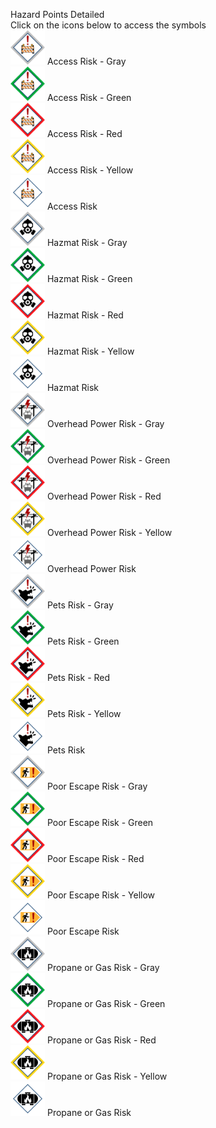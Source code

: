 Hazard Points Detailed<br>Click on the icons below to access the symbols<br><a href='Mitigation_Parcel-AccessRisk-gray-halo_256x256.svg'><img src='https://raw.githubusercontent.com/afackler/Wildfire-Symbology/main/Hazards/Mitigation_Parcel-AccessRisk-gray-halo_256x256.svg' width='55'></a> Access Risk - Gray<br><a href='Mitigation_Parcel-AccessRisk-green-halo_256x256.svg'><img src='https://raw.githubusercontent.com/afackler/Wildfire-Symbology/main/Hazards/Mitigation_Parcel-AccessRisk-green-halo_256x256.svg' width='55'></a> Access Risk - Green<br><a href='Mitigation_Parcel-AccessRisk-red-halo_256x256.svg'><img src='https://raw.githubusercontent.com/afackler/Wildfire-Symbology/main/Hazards/Mitigation_Parcel-AccessRisk-red-halo_256x256.svg' width='55'></a> Access Risk - Red<br><a href='Mitigation_Parcel-AccessRisk-yellow-halo_256x256.svg'><img src='https://raw.githubusercontent.com/afackler/Wildfire-Symbology/main/Hazards/Mitigation_Parcel-AccessRisk-yellow-halo_256x256.svg' width='55'></a> Access Risk - Yellow<br><a href='Mitigation_Parcel-AccessRisk_256x256.svg'><img src='https://raw.githubusercontent.com/afackler/Wildfire-Symbology/main/Hazards/Mitigation_Parcel-AccessRisk_256x256.svg' width='55'></a> Access Risk<br><a href='Mitigation_Parcel-HazmatRisk-gray-halo_256x256.svg'><img src='https://raw.githubusercontent.com/afackler/Wildfire-Symbology/main/Hazards/Mitigation_Parcel-HazmatRisk-gray-halo_256x256.svg' width='55'></a> Hazmat Risk - Gray<br><a href='Mitigation_Parcel-HazmatRisk-green-halo_256x256.svg'><img src='https://raw.githubusercontent.com/afackler/Wildfire-Symbology/main/Hazards/Mitigation_Parcel-HazmatRisk-green-halo_256x256.svg' width='55'></a> Hazmat Risk - Green<br><a href='Mitigation_Parcel-HazmatRisk-red-halo_256x256.svg'><img src='https://raw.githubusercontent.com/afackler/Wildfire-Symbology/main/Hazards/Mitigation_Parcel-HazmatRisk-red-halo_256x256.svg' width='55'></a> Hazmat Risk - Red<br><a href='Mitigation_Parcel-HazmatRisk-yellow-halo_256x256.svg'><img src='https://raw.githubusercontent.com/afackler/Wildfire-Symbology/main/Hazards/Mitigation_Parcel-HazmatRisk-yellow-halo_256x256.svg' width='55'></a> Hazmat Risk - Yellow<br><a href='Mitigation_Parcel-HazmatRisk_256x256.svg'><img src='https://raw.githubusercontent.com/afackler/Wildfire-Symbology/main/Hazards/Mitigation_Parcel-HazmatRisk_256x256.svg' width='55'></a> Hazmat Risk<br><a href='Mitigation_Parcel-OverheadPowerRisk-gray-halo_256x256.svg'><img src='https://raw.githubusercontent.com/afackler/Wildfire-Symbology/main/Hazards/Mitigation_Parcel-OverheadPowerRisk-gray-halo_256x256.svg' width='55'></a> Overhead Power Risk - Gray<br><a href='Mitigation_Parcel-OverheadPowerRisk-green-halo_256x256.svg'><img src='https://raw.githubusercontent.com/afackler/Wildfire-Symbology/main/Hazards/Mitigation_Parcel-OverheadPowerRisk-green-halo_256x256.svg' width='55'></a> Overhead Power Risk - Green<br><a href='Mitigation_Parcel-OverheadPowerRisk-red-halo_256x256.svg'><img src='https://raw.githubusercontent.com/afackler/Wildfire-Symbology/main/Hazards/Mitigation_Parcel-OverheadPowerRisk-red-halo_256x256.svg' width='55'></a> Overhead Power Risk - Red<br><a href='Mitigation_Parcel-OverheadPowerRisk-yellow-halo_256x256.svg'><img src='https://raw.githubusercontent.com/afackler/Wildfire-Symbology/main/Hazards/Mitigation_Parcel-OverheadPowerRisk-yellow-halo_256x256.svg' width='55'></a> Overhead Power Risk - Yellow<br><a href='Mitigation_Parcel-OverheadPowerRisk_256x256.svg'><img src='https://raw.githubusercontent.com/afackler/Wildfire-Symbology/main/Hazards/Mitigation_Parcel-OverheadPowerRisk_256x256.svg' width='55'></a> Overhead Power Risk<br><a href='Mitigation_Parcel-PetsRisk-gray-halo_256x256.svg'><img src='https://raw.githubusercontent.com/afackler/Wildfire-Symbology/main/Hazards/Mitigation_Parcel-PetsRisk-gray-halo_256x256.svg' width='55'></a> Pets Risk - Gray<br><a href='Mitigation_Parcel-PetsRisk-green-halo_256x256.svg'><img src='https://raw.githubusercontent.com/afackler/Wildfire-Symbology/main/Hazards/Mitigation_Parcel-PetsRisk-green-halo_256x256.svg' width='55'></a> Pets Risk - Green<br><a href='Mitigation_Parcel-PetsRisk-red-halo_256x256.svg'><img src='https://raw.githubusercontent.com/afackler/Wildfire-Symbology/main/Hazards/Mitigation_Parcel-PetsRisk-red-halo_256x256.svg' width='55'></a> Pets Risk - Red<br><a href='Mitigation_Parcel-PetsRisk-yellow-halo_256x256.svg'><img src='https://raw.githubusercontent.com/afackler/Wildfire-Symbology/main/Hazards/Mitigation_Parcel-PetsRisk-yellow-halo_256x256.svg' width='55'></a> Pets Risk - Yellow<br><a href='Mitigation_Parcel-PetsRisk_256x256.svg'><img src='https://raw.githubusercontent.com/afackler/Wildfire-Symbology/main/Hazards/Mitigation_Parcel-PetsRisk_256x256.svg' width='55'></a> Pets Risk<br><a href='Mitigation_Parcel-PoorEscapeRisk-gray-halo_256x256.svg'><img src='https://raw.githubusercontent.com/afackler/Wildfire-Symbology/main/Hazards/Mitigation_Parcel-PoorEscapeRisk-gray-halo_256x256.svg' width='55'></a> Poor Escape Risk - Gray<br><a href='Mitigation_Parcel-PoorEscapeRisk-green-halo_256x256.svg'><img src='https://raw.githubusercontent.com/afackler/Wildfire-Symbology/main/Hazards/Mitigation_Parcel-PoorEscapeRisk-green-halo_256x256.svg' width='55'></a> Poor Escape Risk - Green<br><a href='Mitigation_Parcel-PoorEscapeRisk-red-halo_256x256.svg'><img src='https://raw.githubusercontent.com/afackler/Wildfire-Symbology/main/Hazards/Mitigation_Parcel-PoorEscapeRisk-red-halo_256x256.svg' width='55'></a> Poor Escape Risk - Red<br><a href='Mitigation_Parcel-PoorEscapeRisk-yellow-halo_256x256.svg'><img src='https://raw.githubusercontent.com/afackler/Wildfire-Symbology/main/Hazards/Mitigation_Parcel-PoorEscapeRisk-yellow-halo_256x256.svg' width='55'></a> Poor Escape Risk - Yellow<br><a href='Mitigation_Parcel-PoorEscapeRisk_256x256.svg'><img src='https://raw.githubusercontent.com/afackler/Wildfire-Symbology/main/Hazards/Mitigation_Parcel-PoorEscapeRisk_256x256.svg' width='55'></a> Poor Escape Risk<br><a href='Mitigation_Parcel-PropaneOrGasRisk-gray-halo_256x256.svg'><img src='https://raw.githubusercontent.com/afackler/Wildfire-Symbology/main/Hazards/Mitigation_Parcel-PropaneOrGasRisk-gray-halo_256x256.svg' width='55'></a> Propane or Gas Risk - Gray<br><a href='Mitigation_Parcel-PropaneOrGasRisk-green-halo_256x256.svg'><img src='https://raw.githubusercontent.com/afackler/Wildfire-Symbology/main/Hazards/Mitigation_Parcel-PropaneOrGasRisk-green-halo_256x256.svg' width='55'></a> Propane or Gas Risk - Green<br><a href='Mitigation_Parcel-PropaneOrGasRisk-red-halo_256x256.svg'><img src='https://raw.githubusercontent.com/afackler/Wildfire-Symbology/main/Hazards/Mitigation_Parcel-PropaneOrGasRisk-red-halo_256x256.svg' width='55'></a> Propane or Gas Risk - Red<br><a href='Mitigation_Parcel-PropaneOrGasRisk-yellow-halo_256x256.svg'><img src='https://raw.githubusercontent.com/afackler/Wildfire-Symbology/main/Hazards/Mitigation_Parcel-PropaneOrGasRisk-yellow-halo_256x256.svg' width='55'></a> Propane or Gas Risk - Yellow<br><a href='Mitigation_Parcel-PropaneOrGasRisk_256x256.svg'><img src='https://raw.githubusercontent.com/afackler/Wildfire-Symbology/main/Hazards/Mitigation_Parcel-PropaneOrGasRisk_256x256.svg' width='55'></a> Propane or Gas Risk<br>